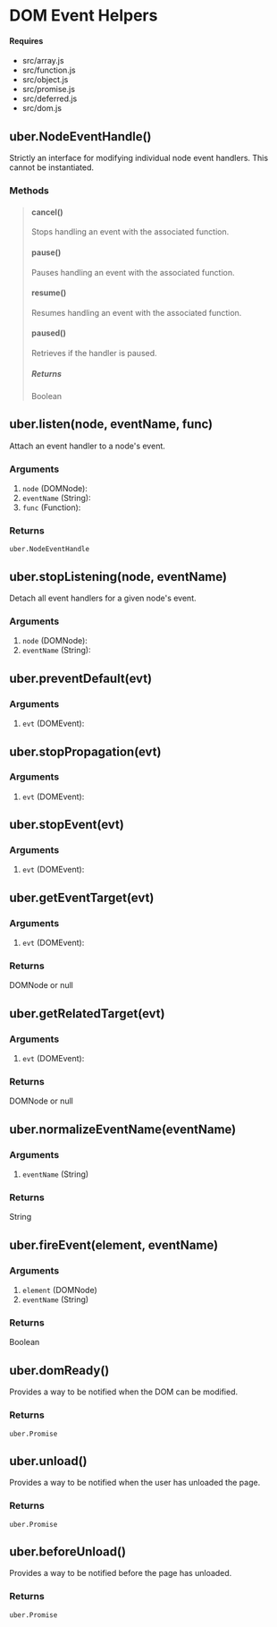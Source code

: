 # DOM Event Helpers

#### Requires
* src/array.js
* src/function.js
* src/object.js
* src/promise.js
* src/deferred.js
* src/dom.js

## uber.NodeEventHandle()
Strictly an interface for modifying individual node event handlers.  This cannot be instantiated.

### Methods
> #### cancel()
> Stops handling an event with the associated function.
> 
> #### pause()
> Pauses handling an event with the associated function.
> 
> #### resume()
> Resumes handling an event with the associated function.
> 
> #### paused()
> Retrieves if the handler is paused.
> 
> ##### Returns
> Boolean


## uber.listen(node, eventName, func)
Attach an event handler to a node's event.

### Arguments
1. `node` (DOMNode):
2. `eventName` (String):
3. `func` (Function):

### Returns
`uber.NodeEventHandle`


## uber.stopListening(node, eventName)
Detach all event handlers for a given node's event.

### Arguments
1. `node` (DOMNode):
2. `eventName` (String):


## uber.preventDefault(evt)
### Arguments
1. `evt` (DOMEvent):


## uber.stopPropagation(evt)
### Arguments
1. `evt` (DOMEvent):


## uber.stopEvent(evt)
### Arguments
1. `evt` (DOMEvent):


## uber.getEventTarget(evt)
### Arguments
1. `evt` (DOMEvent):

### Returns
DOMNode or null


## uber.getRelatedTarget(evt)
### Arguments
1. `evt` (DOMEvent):

### Returns
DOMNode or null


## uber.normalizeEventName(eventName)
### Arguments
1. `eventName` (String)

### Returns
String


## uber.fireEvent(element, eventName)
### Arguments
1. `element` (DOMNode)
2. `eventName` (String)

### Returns
Boolean


## uber.domReady()
Provides a way to be notified when the DOM can be modified.

### Returns
`uber.Promise`


## uber.unload()
Provides a way to be notified when the user has unloaded the page.

### Returns
`uber.Promise`


## uber.beforeUnload()
Provides a way to be notified before the page has unloaded.

### Returns
`uber.Promise`
